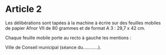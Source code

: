 # Article 2

Les délibérations sont tapées à la machine à écrire sur des feuilles mobiles de papier Afnor VII de 80 grammes et de format A 3 : 29,7 x 42 cm.

Chaque feuille mobile porte au recto à gauche les mentions :

Ville de Conseil municipal (séance du............).
